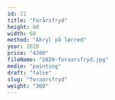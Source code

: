 ```yaml
---
id: 21
title: "Forårsfryd"
height: 80
width: 60
method: "Akryl på lærred"
year: 2020
price: "4200"
fileName: "2020-foraarsfryd.jpg"
medie: "painting"
draft: "false"
slug: "foraarsfryd"
weight: "360"
---
```


